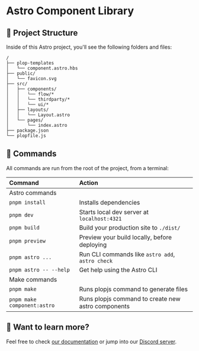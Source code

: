 # Astro Component Library

## 🚀 Project Structure

Inside of this Astro project, you'll see the following folders and files:

```text
/
├── plop-templates
│   └── component.astro.hbs
├── public/
│   └── favicon.svg
├── src/
│   ├── components/
│   │   └── flow/*
│   │   └── thirdparty/*
│   │   └── ui/*
│   ├── layouts/
│   │   └── Layout.astro
│   └── pages/
│       └── index.astro
├── package.json
└── plopfile.js
```


## 🧞 Commands

All commands are run from the root of the project, from a terminal:

| Command                   | Action                                           |
| :------------------------ | :----------------------------------------------- |
| Astro commands             |                                                 |
| `pnpm install`             | Installs dependencies                            |
| `pnpm dev`             | Starts local dev server at `localhost:4321`      |
| `pnpm build`           | Build your production site to `./dist/`          |
| `pnpm preview`         | Preview your build locally, before deploying     |
| `pnpm astro ...`       | Run CLI commands like `astro add`, `astro check` |
| `pnpm astro -- --help` | Get help using the Astro CLI                     |
| Make commands              |                                                  |
| `pnpm make`            | Runs plopjs command to generate files            |
| `pnpm make component:astro`  | Runs plopjs command to create new astro components     |

## 👀 Want to learn more?

Feel free to check [our documentation](https://docs.astro.build) or jump into our [Discord server](https://astro.build/chat).
